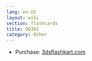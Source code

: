```yaml
---
lang: en-US
layout: wiki
section: flashcards
title: QQ3DS
category: Other
---
```


- Purchase: [3dsflashkart.com](http://www.3dsflashkart.com/qq3ds-break-all-ds3ds-backup-games-for-any-3ds3dsxl2dsnew-3ds-p-293.html)

